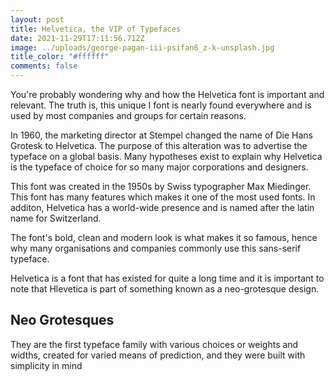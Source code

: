```yaml
---
layout: post
title: Helvetica, the VIP of Typefaces
date: 2021-11-29T17:11:56.712Z
image: ../uploads/george-pagan-iii-psifan6_z-k-unsplash.jpg
title_color: "#ffffff"
comments: false
---
```

You're probably wondering why and how the Helvetica font is important and relevant. The truth is, this unique I font is nearly found everywhere and is used by most companies and groups for certain reasons.

In 1960, the marketing director at Stempel changed the name of Die Hans Grotesk to Helvetica. The purpose of this alteration was to advertise the typeface on a global basis. Many hypotheses exist to explain why Helvetica is the typeface of choice for so many major corporations and designers.

This font was created in the 1950s by Swiss typographer Max Miedinger. This font has many features which makes it one of the most used fonts. In additon, Helvetica has a world-wide presence and is named after the latin name for Switzerland.

The font's bold, clean and modern look is what makes it so famous, hence why many organisations and companies commonly use this sans-serif typeface.

Helvetica is a font that has existed for quite a long time and it is important to note that Hlevetica is part of something known as a neo-grotesque design.

## Neo Grotesques

They are the first typeface family with various choices or weights and widths, created for varied means of prediction, and they were built with simplicity in mind